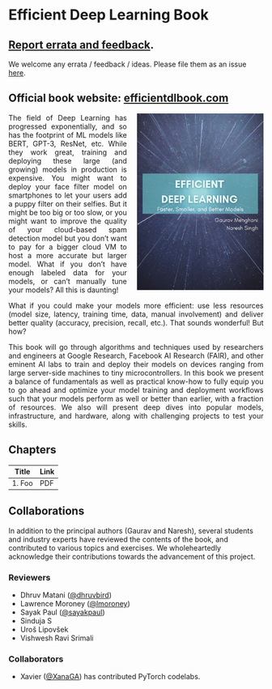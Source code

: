 # Efficient Deep Learning Book

## [Report errata and feedback](https://github.com/EfficientDL/book/issues).

We welcome any errata / feedback / ideas. Please file them as an issue [here](https://github.com/EfficientDL/book/issues).

## Official book website: [efficientdlbook.com](https://efficientdlbook.com) ###


<img src="images/book-cover.png" alt="Efficient Deep Learning book cover" 
  style="float:right;width:250px;margin-left:20px;margin-bottom:20px;">

<p align="justify">
The field of Deep Learning has progressed exponentially, and so has the footprint of ML models like BERT, GPT-3, ResNet, etc. While they work great, training and deploying these large (and growing) models in production is expensive. You might want to deploy your face filter model on smartphones to let your users add a puppy filter on their selfies. But it might be too big or too slow, or you might want to improve the quality of your cloud-based spam detection model but you don’t want to pay for a bigger cloud VM to host a more accurate but larger model. What if you don’t have enough labeled data for your models, or can’t manually tune your models? All this is daunting!
</p>

<p align="justify">
What if you could make your models more efficient: use less resources (model size, latency, training time, data, manual involvement) and deliver better quality (accuracy, precision, recall, etc.). That sounds wonderful! But how?
</p> 

<p align="justify">
This book will go through algorithms and techniques used by researchers and engineers at Google Research, Facebook AI Research (FAIR), and other eminent AI labs to train and deploy their models on devices ranging from large server-side machines to tiny microcontrollers. In this book we present a balance of fundamentals as well as practical know-how to fully equip you to go ahead and optimize your model training and deployment workflows such that your models perform as well or better than earlier, with a fraction of resources. We also will present deep dives into popular models, infrastructure, and hardware, along with challenging projects to test your skills.
</p>

## Chapters

| Title | Link |
| ------|------|
|1. Foo | PDF  |

## Collaborations
In addition to the principal authors (Gaurav and Naresh), several students and industry experts have reviewed the contents of the book, and contributed to various topics and exercises. We wholeheartedly acknowledge their contributions towards the advancement of this project.

### Reviewers
* Dhruv Matani ([@dhruvbird](https://github.com/dhruvbird))
* Lawrence Moroney ([@lmoroney](https://github.com/lmoroney))
* Sayak Paul ([@sayakpaul](https://github.com/sayakpaul))
* Sinduja S
* Uroš Lipovšek
* Vishwesh Ravi Srimali

### Collaborators
* Xavier ([@XanaGA](https://github.com/XanaGA)) has contributed PyTorch codelabs.
